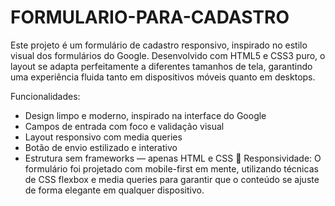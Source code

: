 # FORMULARIO-PARA-CADASTRO
Este projeto é um formulário de cadastro responsivo, inspirado no estilo visual dos formulários do Google. Desenvolvido com HTML5 e CSS3 puro, o layout se adapta perfeitamente a diferentes tamanhos de tela, garantindo uma experiência fluida tanto em dispositivos móveis quanto em desktops.

Funcionalidades:
- Design limpo e moderno, inspirado na interface do Google
- Campos de entrada com foco e validação visual
- Layout responsivo com media queries
- Botão de envio estilizado e interativo
- Estrutura sem frameworks — apenas HTML e CSS
📱 Responsividade:
O formulário foi projetado com mobile-first em mente, utilizando técnicas de CSS flexbox e media queries para garantir que o conteúdo se ajuste de forma elegante em qualquer dispositivo.

